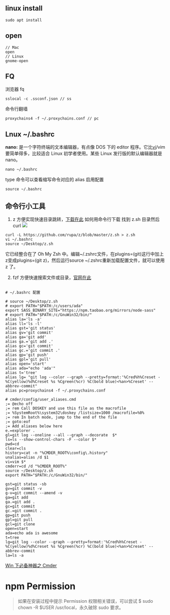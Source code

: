 ## linux install

```
sudo apt install
```

## open

```
// Mac
open
// Linux
gnome-open
```

## FQ

浏览器 fq

```
sslocal -c .ssconf.json // ss
```

命令行翻墙

```
proxychains4 -f ~/.proxychains.conf // pc
```

## Lnux ~/.bashrc

**nano:** 是一个字符终端的文本编辑器，有点像 DOS 下的 editor 程序。它比[vi](http://man.linuxde.net/vi "vi命令")/vim 要简单得多，比较适合 Linux 初学者使用。某些 Linux 发行版的默认编辑器就是 nano。

```
nano ~/.bashrc
```

type 命令可以查看缩写命令对应的 alias
启用配置

```
source ~/.bashrc
```

## 命令行小工具

1.  z
    方便实现快速目录跳转，[下载在此](https://github.com/rupa/z "null")
    如何用命令行下载
    找到 z.sh 目录然后 curl
    ![](https://upload-images.jianshu.io/upload_images/7094266-d6999a36691ebff2.png?imageMogr2/auto-orient/strip%7CimageView2/2/w/1240)

```
curl -L https://github.com/rupa/z/blob/master/z.sh > z.sh
vi ~/.bashrc
source ~/Desktop/z.sh
```

它已经整合在了 Oh My Zsh 中。编辑~/.zshrc文件，在plugins=(git)这行中加上z变成plugins=(git z)，然后运行source ~/.zshrc重新加载配置文件，就可以使用 z 了。


2.  fzf
    方便快速搜索文件或目录，[官网在此](https://github.com/junegunn/fzf#installation "null")

```

# ~/.bashrc 配置

# source ~/Desktop/z.sh
# export PATH="$PATH:/c/users/ada"
export SASS_BINARY_SITE="https://npm.taobao.org/mirrors/node-sass"
# export PATH="$PATH:/c/GnuWin32/bin/"
alias la='ls -a'
alias ll='ls -l'
alias gst='git status'
alias gv='git commit'
alias ga='git add'
alias ga.='git add .'
alias gc='git commit'
alias gc.='git commit .'
alias gp='git push'
alias gpl='git pull'
alias open='start'
alias ada="echo 'ada'"
alias t='tree'
alias lg= "git log --color --graph --pretty=format:'%Cred%h%Creset -%C(yellow)%d%Creset %s %Cgreen(%cr) %C(bold blue)<%an>%Creset' --abbrev-commit"
alias pc=proxychains4 -f ~/.proxychains.conf
```

```
# cmder/config/user_aliases.cmd
;= @echo off
;= rem Call DOSKEY and use this file as the macrofile
;= %SystemRoot%\system32\doskey /listsize=1000 /macrofile=%0%
;= rem In batch mode, jump to the end of the file
;= goto:eof
;= Add aliases below here
e.=explorer .
gl=git log --oneline --all --graph --decorate  $*
ls=ls --show-control-chars -F --color $*
pwd=cd
clear=cls
history=cat -n "%CMDER_ROOT%\config\.history"
unalias=alias /d $1
vi=vim $*
cmderr=cd /d "%CMDER_ROOT%"
source ~/Desktop/z.sh
export PATH="$PATH:/c/GnuWin32/bin/"

gst=git status -sb
gv=git commit -v
g-v=git commit --amend -v
ga=git add
ga.=git add .
gc=git commit
gc.=git commit .
gp=git push
gpl=git pull
gcl=git clone
open=start
ada=echo ada is awesome
t=tree
lg=git log --color --graph --pretty=format:'%Cred%h%Creset -%C(yellow)%d%Creset %s %Cgreen(%cr) %C(bold blue)<%an>%Creset' --abbrev-commit
la=ls -a
```

[Win 下必备神器之 Cmder](https://www.jeffjade.com/2016/01/13/2016-01-13-windows-software-cmder/)

# npm Permission

>如果在安装过程中提示 Permission 权限相关错误，可以尝试 $ sudo chown -R $USER /usr/local，永久破除 sudo 要求。
